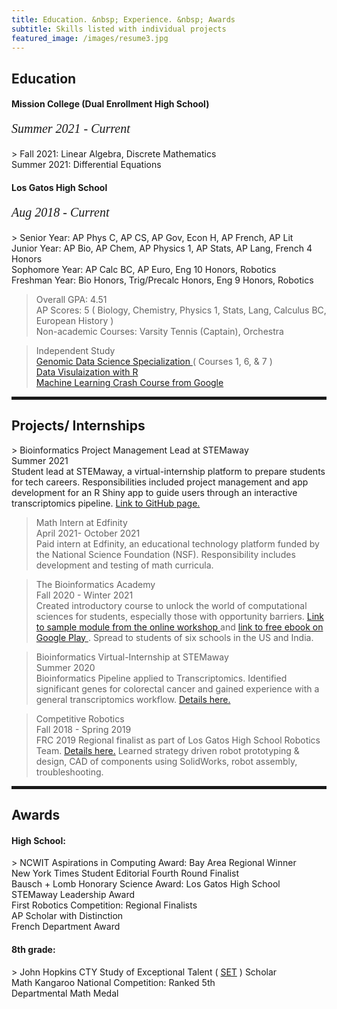 ```yaml
---
title: Education. &nbsp; Experience. &nbsp; Awards
subtitle: Skills listed with individual projects
featured_image: /images/resume3.jpg
---
```

        
 <h2><span>Education</span></h2>
 
 <h4>Mission College (Dual Enrollment High School) </h4>
  <p style="font-family:verdana; font-size:20px"><em class="date">Summer 2021 - Current</em></p>
 > Fall 2021: Linear Algebra, Discrete Mathematics
 <br> Summer 2021: Differential Equations
 
 <h4>Los Gatos High School</h4>
  <p style="font-family:verdana; font-size:20px"><em class="date">Aug 2018 - Current</em></p>
> Senior Year: AP Phys C, AP CS, AP Gov, Econ H, AP French, AP Lit
<br> Junior Year: AP Bio, AP Chem, AP Physics 1, AP Stats, AP Lang, French 4 Honors
<br> Sophomore Year: AP Calc BC, AP Euro, Eng 10 Honors, Robotics 
<br> Freshman Year: Bio Honors, Trig/Precalc Honors, Eng 9 Honors, Robotics

> Overall GPA: 4.51 
<br> AP Scores: 5 ( Biology, Chemistry, Physics 1, Stats, Lang, Calculus BC, European History )
<br> Non-academic Courses: Varsity Tennis (Captain), Orchestra
 
> Independent Study
<br> <a href = "https://www.coursera.org/specializations/genomic-data-science">Genomic Data Science Specialization </a> ( Courses 1, 6, & 7 )
<br> <a href = "https://rkabacoff.github.io/datavis/index.html"> Data Visulaization with R </a>
<br> <a href = "https://developers.google.com/machine-learning/crash-course/"> Machine Learning Crash Course from Google </a>

<hr style="height:5px;color:black">

<h2>Projects/ Internships</h2>
> Bioinformatics Project Management Lead at STEMaway
<br> Summer 2021
<br> Student lead at STEMaway, a virtual-internship platform to prepare students for tech careers. Responsibilities included project management and app development for an R Shiny app to guide users through an interactive transcriptomics pipeline. <a href = "https://bi-stem-away.github.io/sMAP/">Link to GitHub page.</a>
 
> Math Intern at Edfinity 
<br> April 2021- October 2021
<br> Paid intern at Edfinity, an educational technology platform funded by the National Science Foundation (NSF). Responsibility includes development and testing of math curricula. 

> The Bioinformatics Academy 
<br> Fall 2020 - Winter 2021
<br> Created introductory course to unlock the world of computational sciences for students, especially those with opportunity barriers. <a href="https://beginnerbioinformatics.com/courses/the-pipeline/lessons/top-table-visualizations">Link to sample module from the online workshop </a> and <a href="https://play.google.com/store/books/details/Disha_Chauhan_The_Bioinformatics_Academy?id=9vg8EAAAQBAJ">link to free ebook on Google Play </a>. Spread to students of six schools in the US and India.
 
> Bioinformatics Virtual-Internship at STEMaway 
<br> Summer 2020
<br> Bioinformatics Pipeline applied to Transcriptomics. Identified significant genes for colorectal cancer and gained experience with a general transcriptomics workflow. <a href="https://disha-22.github.io/project/bio">Details here. </a>

> Competitive Robotics 
<br> Fall 2018 - Spring 2019
<br>FRC 2019 Regional finalist as part of Los Gatos High School Robotics Team. <a href="https://disha-22.github.io/project/robotics">Details here.</a> Learned strategy driven robot prototyping & design, CAD of components using SolidWorks, robot assembly, troubleshooting.

<hr style="height:5px;color:black">

<h2>Awards</h2>
<h4> High School: </h4>
> NCWIT Aspirations in Computing Award: Bay Area Regional Winner
<br> New York Times Student Editorial Fourth Round Finalist
<br> Bausch + Lomb Honorary Science Award: Los Gatos High School
<br> STEMaway Leadership Award
<br> First Robotics Competition: Regional Finalists
<br> AP Scholar with Distinction
<br> French Department Award
<h4> 8th grade: </h4>
> John Hopkins CTY Study of Exceptional Talent ( <a href="https://cty.jhu.edu/set/">SET</a> ) Scholar 
<br> Math Kangaroo National Competition: Ranked 5th 
<br> Departmental Math Medal
